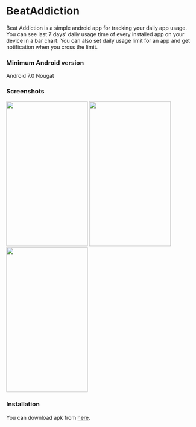 # BeatAddiction
Beat Addiction is a simple android app for tracking your daily app usage. You can see last 7 days' daily usage time of every installed app on your
device in a bar chart. You can also set daily usage limit for an app and get notification when you cross the limit.

### Minimum Android version
Android 7.0 Nougat

### Screenshots
<img src="https://user-images.githubusercontent.com/45909948/154254281-2aa6ae39-4e75-4cc9-8b0d-c051a85203d7.jpg" width=216 height=384> <img src="https://user-images.githubusercontent.com/45909948/105950854-4e9b5e80-6099-11eb-9420-77ffa98035d8.jpg" width=216 height=384> <img src="https://user-images.githubusercontent.com/45909948/81497386-fa203b00-92df-11ea-9195-88ba24e7ccfc.jpg" width=216 height=384>


### Installation
You can download apk from [here](https://github.com/tanjim17/BeatAddiction/releases/download/v1.4/beat_addiction_v1.4.apk).
